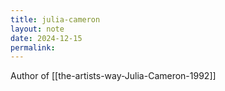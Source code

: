 ```yaml
---
title: julia-cameron
layout: note
date: 2024-12-15
permalink:
---
```


Author of [[the-artists-way-Julia-Cameron-1992]]

